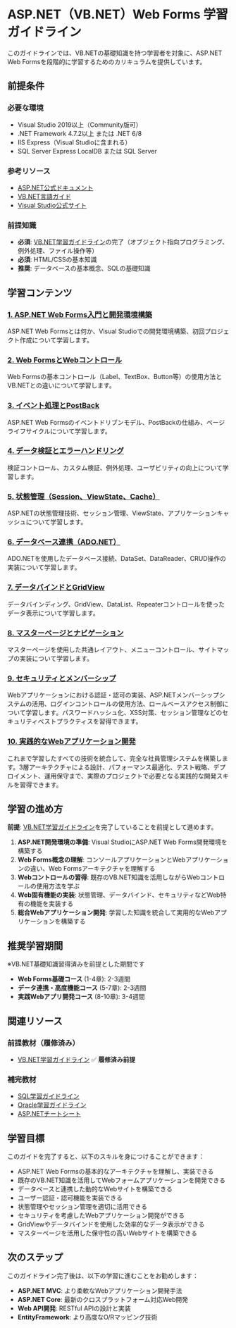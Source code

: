 # ASP.NET（VB.NET）Web Forms 学習ガイドライン

このガイドラインでは、VB.NETの基礎知識を持つ学習者を対象に、ASP.NET Web Formsを段階的に学習するためのカリキュラムを提供しています。

## 前提条件

### 必要な環境
- Visual Studio 2019以上（Community版可）
- .NET Framework 4.7.2以上 または .NET 6/8
- IIS Express（Visual Studioに含まれる）
- SQL Server Express LocalDB または SQL Server

### 参考リソース
- [ASP.NET公式ドキュメント](https://docs.microsoft.com/ja-jp/aspnet/)
- [VB.NET言語ガイド](https://docs.microsoft.com/ja-jp/dotnet/visual-basic/)
- [Visual Studio公式サイト](https://visualstudio.microsoft.com/ja/)

### 前提知識
- **必須**: [VB.NET学習ガイドライン](../vbnet/README.md)の完了（オブジェクト指向プログラミング、例外処理、ファイル操作等）
- **必須**: HTML/CSSの基本知識
- **推奨**: データベースの基本概念、SQLの基礎知識

## 学習コンテンツ

### [1. ASP.NET Web Forms入門と開発環境構築](https://fcircle-biz.github.io/tech_docs/guide/programming-languages/dotnet-ecosystem/aspnet-vb/aspnet-vb-learning-material-01.html)
ASP.NET Web Formsとは何か、Visual Studioでの開発環境構築、初回プロジェクト作成について学習します。

### [2. Web FormsとWebコントロール](https://fcircle-biz.github.io/tech_docs/guide/programming-languages/dotnet-ecosystem/aspnet-vb/aspnet-vb-learning-material-02.html)
Web Formsの基本コントロール（Label、TextBox、Button等）の使用方法とVB.NETとの違いについて学習します。

### [3. イベント処理とPostBack](https://fcircle-biz.github.io/tech_docs/guide/programming-languages/dotnet-ecosystem/aspnet-vb/aspnet-vb-learning-material-03.html)
ASP.NET Web Formsのイベントドリブンモデル、PostBackの仕組み、ページライフサイクルについて学習します。

### [4. データ検証とエラーハンドリング](https://fcircle-biz.github.io/tech_docs/guide/programming-languages/dotnet-ecosystem/aspnet-vb/aspnet-vb-learning-material-04.html)
検証コントロール、カスタム検証、例外処理、ユーザビリティの向上について学習します。

### [5. 状態管理（Session、ViewState、Cache）](https://fcircle-biz.github.io/tech_docs/guide/programming-languages/dotnet-ecosystem/aspnet-vb/aspnet-vb-learning-material-05.html)
ASP.NETの状態管理技術、セッション管理、ViewState、アプリケーションキャッシュについて学習します。

### [6. データベース連携（ADO.NET）](https://fcircle-biz.github.io/tech_docs/guide/programming-languages/dotnet-ecosystem/aspnet-vb/aspnet-vb-learning-material-06.html)
ADO.NETを使用したデータベース接続、DataSet、DataReader、CRUD操作の実装について学習します。

### [7. データバインドとGridView](https://fcircle-biz.github.io/tech_docs/guide/programming-languages/dotnet-ecosystem/aspnet-vb/aspnet-vb-learning-material-07.html)
データバインディング、GridView、DataList、Repeaterコントロールを使ったデータ表示について学習します。

### [8. マスターページとナビゲーション](https://fcircle-biz.github.io/tech_docs/guide/programming-languages/dotnet-ecosystem/aspnet-vb/aspnet-vb-learning-material-08.html)
マスターページを使用した共通レイアウト、メニューコントロール、サイトマップの実装について学習します。

### [9. セキュリティとメンバーシップ](https://fcircle-biz.github.io/tech_docs/guide/programming-languages/dotnet-ecosystem/aspnet-vb/aspnet-vb-learning-material-09.html)
Webアプリケーションにおける認証・認可の実装、ASP.NETメンバーシップシステムの活用、ログインコントロールの使用方法、ロールベースアクセス制御について学習します。パスワードハッシュ化、XSS対策、セッション管理などのセキュリティベストプラクティスを習得できます。

### [10. 実践的なWebアプリケーション開発](https://fcircle-biz.github.io/tech_docs/guide/programming-languages/dotnet-ecosystem/aspnet-vb/aspnet-vb-learning-material-10.html)
これまで学習したすべての技術を統合して、完全な社員管理システムを構築します。3層アーキテクチャによる設計、パフォーマンス最適化、テスト戦略、デプロイメント、運用保守まで、実際のプロジェクトで必要となる実践的な開発スキルを習得できます。

## 学習の進め方

**前提**: [VB.NET学習ガイドライン](../vbnet/README.md)を完了していることを前提として進めます。

1. **ASP.NET開発環境の準備**: Visual StudioにASP.NET Web Forms開発環境を構築する
2. **Web Forms概念の理解**: コンソールアプリケーションとWebアプリケーションの違い、Web Formsアーキテクチャを理解する
3. **Webコントロールの習得**: 既存のVB.NET知識を活用しながらWebコントロールの使用方法を学ぶ
4. **Web固有機能の実装**: 状態管理、データバインド、セキュリティなどWeb特有の機能を実装する
5. **総合Webアプリケーション開発**: 学習した知識を統合して実用的なWebアプリケーションを構築する

## 推奨学習期間

※VB.NET基礎知識習得済みを前提とした期間です

- **Web Forms基礎コース** (1-4章): 2-3週間
- **データ連携・高度機能コース** (5-7章): 2-3週間
- **実践Webアプリ開発コース** (8-10章): 3-4週間

## 関連リソース

### 前提教材（履修済み）
- [VB.NET学習ガイドライン](../vbnet/README.md) ✅ **履修済み前提**

### 補完教材
- [SQL学習ガイドライン](../../database/sql/README.md)
- [Oracle学習ガイドライン](../../database/oracle/README.md)
- [ASP.NETチートシート](../../../cheatsheet/web-technologies/)

## 学習目標

このガイドを完了すると、以下のスキルを身につけることができます：

- ASP.NET Web Formsの基本的なアーキテクチャを理解し、実装できる
- 既存のVB.NET知識を活用してWebフォームアプリケーションを開発できる
- データベースと連携した動的なWebサイトを構築できる
- ユーザー認証・認可機能を実装できる
- 状態管理やセッション管理を適切に活用できる
- セキュリティを考慮したWebアプリケーション開発ができる
- GridViewやデータバインドを使用した効率的なデータ表示ができる
- マスターページを活用した保守性の高いWebサイトを構築できる

## 次のステップ

このガイドライン完了後は、以下の学習に進むことをお勧めします：

- **ASP.NET MVC**: より柔軟なWebアプリケーション開発手法
- **ASP.NET Core**: 最新のクロスプラットフォーム対応Web開発
- **Web API開発**: RESTful APIの設計と実装
- **EntityFramework**: より高度なO/Rマッピング技術